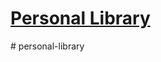 # [Personal Library](https://www.freecodecamp.org/learn/quality-assurance/quality-assurance-projects/personal-library)


#   p e r s o n a l - l i b r a r y  
 